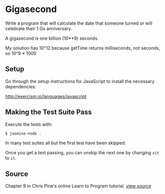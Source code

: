 # Gigasecond

Write a program that will calculate the date that someone turned or will celebrate their 1 Gs anniversary.

A gigasecond is one billion (10**9) seconds.

My solution has 10^12 because getTime returns milliseconds, not seconds, so 10^9 * 1000

## Setup

Go through the setup instructions for JavaScript to
install the necessary dependencies:

http://exercism.io/languages/javascript

## Making the Test Suite Pass

Execute the tests with:

```bash
$ jasmine-node .
```

In many test suites all but the first test have been skipped.

Once you get a test passing, you can unskip the next one by
changing `xit` to `it`.


## Source

Chapter 9 in Chris Pine's online Learn to Program tutorial. [view source](http://pine.fm/LearnToProgram/?Chapter=09)
